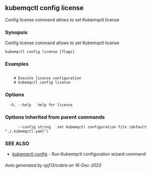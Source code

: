 ## kubemqctl config license

Config license command allows to set Kubemqctl license

### Synopsis

Config license command allows to set Kubemqctl license

```
kubemqctl config license [flags]
```

### Examples

```

	# Execute license configuration
	# kubemqctl config license

```

### Options

```
  -h, --help   help for license
```

### Options inherited from parent commands

```
      --config string   set kubemqctl configuration file (default "./.kubemqctl.yaml")
```

### SEE ALSO

* [kubemqctl config](kubemqctl_config.md)	 - Run Kubemqctl configuration wizard command

###### Auto generated by spf13/cobra on 16-Dec-2022
